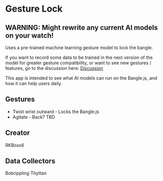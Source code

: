 # Gesture Lock

## WARNING: Might rewrite any current AI models on your watch! 

Uses a pre-trained machine learning gesture model to lock the bangle.

If you want to record some data to be trained in the next version of the model for greater gesture compatibility, or want to see new gestures / features, go to the discussion here: [Discussion](https://github.com/orgs/espruino/discussions/7808)

This app is intended to see what AI models can run on the Bangle.js, and how it can help users daily.
## Gestures

* Twist wrist outward - Locks the Bangle.js
* Agitate - Back? TBD
  
  



## Creator

RKBoss6

## Data Collectors
Bobrippling
Thyttan
